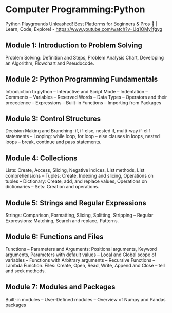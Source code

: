 # Computer Programming:Python

Python Playgrounds Unleashed! Best Platforms for Beginners & Pros 🚀 | Learn, Code, Explore! - https://www.youtube.com/watch?v=Uq1OMy1fgyg 

## Module 1: Introduction to Problem Solving

Problem Solving: Definition and Steps, Problem Analysis Chart, Developing an Algorithm, Flowchart and Pseudocode.

## Module 2: Python Programming Fundamentals

Introduction to python – Interactive and Script Mode – Indentation – Comments – Variables – Reserved Words – Data Types – Operators and their precedence – Expressions – Built-in Functions – Importing from Packages

## Module 3: Control Structures

Decision Making and Branching: if, if-else, nested if, multi-way if-elif statements – Looping: while loop, for loop – else clauses in loops, nested loops – break, continue and pass statements.

## Module 4: Collections

Lists: Create, Access, Slicing, Negative indices, List methods, List comprehensions – Tuples: Create, Indexing and slicing, Operations on tuples – Dictionary: Create, add, and replace values, 
Operations on dictionaries – Sets: Creation and operations.

## Module 5: Strings and Regular Expressions

Strings: Comparison, Formatting, Slicing, Splitting, Stripping – Regular Expressions: Matching, Search and replace, Patterns.

## Module 6: Functions and Files

Functions – Parameters and Arguments: Positional arguments, Keyword arguments, Parameters with default values – Local and Global scope of variables – Functions with Arbitrary arguments –
Recursive Functions – Lambda Function. Files: Create, Open, Read, Write, Append and Close – tell and seek methods.

## Module 7: Modules and Packages

Built-in modules – User-Defined modules – Overview of Numpy and Pandas packages
